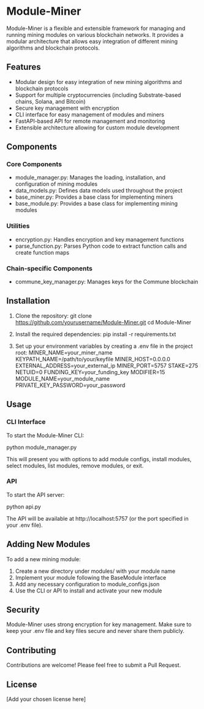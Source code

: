 # Module-Miner

Module-Miner is a flexible and extensible framework for managing and running mining modules on various blockchain networks. It provides a modular architecture that allows easy integration of different mining algorithms and blockchain protocols.

## Features

- Modular design for easy integration of new mining algorithms and blockchain protocols
- Support for multiple cryptocurrencies (including Substrate-based chains, Solana, and Bitcoin)
- Secure key management with encryption
- CLI interface for easy management of modules and miners
- FastAPI-based API for remote management and monitoring
- Extensible architecture allowing for custom module development

## Components

### Core Components

- module_manager.py: Manages the loading, installation, and configuration of mining modules
- data_models.py: Defines data models used throughout the project
- base_miner.py: Provides a base class for implementing miners
- base_module.py: Provides a base class for implementing mining modules

### Utilities

- encryption.py: Handles encryption and key management functions
- parse_function.py: Parses Python code to extract function calls and create function maps

### Chain-specific Components

- commune_key_manager.py: Manages keys for the Commune blockchain

## Installation

1. Clone the repository:
   git clone https://github.com/yourusername/Module-Miner.git
   cd Module-Miner

2. Install the required dependencies:
   pip install -r requirements.txt

3. Set up your environment variables by creating a .env file in the project root:
   MINER_NAME=your_miner_name
   KEYPATH_NAME=/path/to/your/keyfile
   MINER_HOST=0.0.0.0
   EXTERNAL_ADDRESS=your_external_ip
   MINER_PORT=5757
   STAKE=275
   NETUID=0
   FUNDING_KEY=your_funding_key
   MODIFIER=15
   MODULE_NAME=your_module_name
   PRIVATE_KEY_PASSWORD=your_password

## Usage

### CLI Interface

To start the Module-Miner CLI:

python module_manager.py

This will present you with options to add module configs, install modules, select modules, list modules, remove modules, or exit.

### API

To start the API server:

python api.py

The API will be available at http://localhost:5757 (or the port specified in your .env file).

## Adding New Modules

To add a new mining module:

1. Create a new directory under modules/ with your module name
2. Implement your module following the BaseModule interface
3. Add any necessary configuration to module_configs.json
4. Use the CLI or API to install and activate your new module

## Security

Module-Miner uses strong encryption for key management. Make sure to keep your .env file and key files secure and never share them publicly.

## Contributing

Contributions are welcome! Please feel free to submit a Pull Request.

## License

[Add your chosen license here]